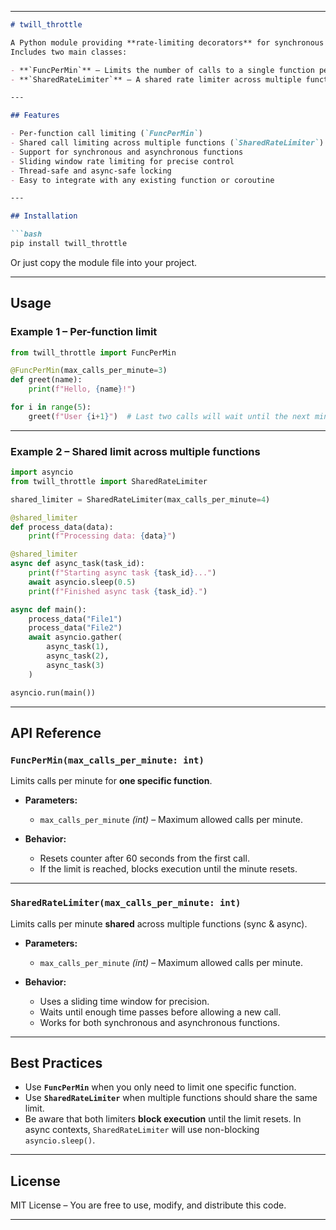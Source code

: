 
---

````markdown
# twill_throttle

A Python module providing **rate-limiting decorators** for synchronous and asynchronous functions.  
Includes two main classes:

- **`FuncPerMin`** – Limits the number of calls to a single function per minute.
- **`SharedRateLimiter`** – A shared rate limiter across multiple functions, supporting both sync and async.

---

## Features

- Per-function call limiting (`FuncPerMin`)
- Shared call limiting across multiple functions (`SharedRateLimiter`)
- Support for synchronous and asynchronous functions
- Sliding window rate limiting for precise control
- Thread-safe and async-safe locking
- Easy to integrate with any existing function or coroutine

---

## Installation

```bash
pip install twill_throttle
````

Or just copy the module file into your project.

---

## Usage

### Example 1 – Per-function limit

```python
from twill_throttle import FuncPerMin

@FuncPerMin(max_calls_per_minute=3)
def greet(name):
    print(f"Hello, {name}!")

for i in range(5):
    greet(f"User {i+1}")  # Last two calls will wait until the next minute
```

---

### Example 2 – Shared limit across multiple functions

```python
import asyncio
from twill_throttle import SharedRateLimiter

shared_limiter = SharedRateLimiter(max_calls_per_minute=4)

@shared_limiter
def process_data(data):
    print(f"Processing data: {data}")

@shared_limiter
async def async_task(task_id):
    print(f"Starting async task {task_id}...")
    await asyncio.sleep(0.5)
    print(f"Finished async task {task_id}.")

async def main():
    process_data("File1")
    process_data("File2")
    await asyncio.gather(
        async_task(1),
        async_task(2),
        async_task(3)
    )

asyncio.run(main())
```

---

## API Reference

### `FuncPerMin(max_calls_per_minute: int)`

Limits calls per minute for **one specific function**.

* **Parameters:**

  * `max_calls_per_minute` *(int)* – Maximum allowed calls per minute.
* **Behavior:**

  * Resets counter after 60 seconds from the first call.
  * If the limit is reached, blocks execution until the minute resets.

---

### `SharedRateLimiter(max_calls_per_minute: int)`

Limits calls per minute **shared** across multiple functions (sync & async).

* **Parameters:**

  * `max_calls_per_minute` *(int)* – Maximum allowed calls per minute.
* **Behavior:**

  * Uses a sliding time window for precision.
  * Waits until enough time passes before allowing a new call.
  * Works for both synchronous and asynchronous functions.

---

## Best Practices

* Use **`FuncPerMin`** when you only need to limit one specific function.
* Use **`SharedRateLimiter`** when multiple functions should share the same limit.
* Be aware that both limiters **block execution** until the limit resets.
  In async contexts, `SharedRateLimiter` will use non-blocking `asyncio.sleep()`.

---

## License

MIT License – You are free to use, modify, and distribute this code.

---







